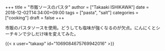 +++
title = "市販ソースのパスタ"
author = ["Takaaki ISHIKAWA"]
date = 2018-12-02T14:34:00+09:00
tags = ["pasta", "salt"]
categories = ["cooking"]
draft = false
+++

市販のパスタソースを使用。どうしても塩味が強くなるのが欠点。にんにくとシーチキンで少しだけ味を変えてみた。  

{{< x user="takaxp" id="1069084675769942016" >}}
